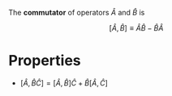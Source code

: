 The **commutator** of operators $\widehat{A}$ and $\widehat{B}$ is 

$$
\left[ \widehat{A}, \widehat{B} \right] \equiv \widehat{A}\widehat{B} - \widehat{B}\widehat{A}
$$

# Properties

* $\left[\widehat{A}, \widehat{B}\widehat{C}\right]=\left[\widehat{A}, \widehat{B}\right]\widehat{C} + \widehat{B}\left[\widehat{A}, \widehat{C}\right]$